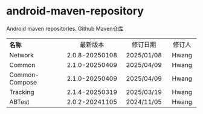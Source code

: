 # android-maven-repository
Android maven repositories. Github Maven仓库

<table style="text-align:center">
   <tr><th width="30%" style="text-align:left">名称</th><td width="30%">最新版本</td><td>修订日期</td><td>修订人</td></tr>
   <tr><td style="text-align:left">Network</td><td>2.0.8-20250108</td><td>2025/01/08</td><td>Hwang</td></tr>
   <tr><td style="text-align:left">Common</td><td>2.1.0-20250409</td><td>2025/04/09</td><td>Hwang</td></tr>
   <tr><td style="text-align:left">Common-Compose</td><td>2.1.0-20250409</td><td>2025/04/09</td><td>Hwang</td></tr>
   <tr><td style="text-align:left">Tracking</td><td>2.1.4-20250319</td><td>2025/03/19</td><td>Hwang</td></tr>
   <tr><td style="text-align:left">ABTest</td><td>2.0.2-20241105</td><td>2024/11/05</td><td>Hwang</td></tr>
</table>